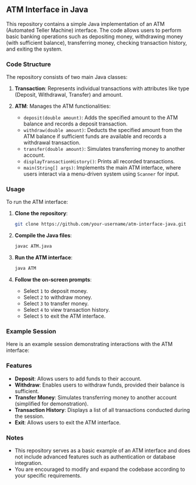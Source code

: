 
## ATM Interface in Java

This repository contains a simple Java implementation of an ATM (Automated Teller Machine) interface. The code allows users to perform basic banking operations such as depositing money, withdrawing money (with sufficient balance), transferring money, checking transaction history, and exiting the system.

### Code Structure

The repository consists of two main Java classes:

1. **Transaction**: Represents individual transactions with attributes like type (Deposit, Withdrawal, Transfer) and amount.
   
2. **ATM**: Manages the ATM functionalities:
   - `deposit(double amount)`: Adds the specified amount to the ATM balance and records a deposit transaction.
   - `withdraw(double amount)`: Deducts the specified amount from the ATM balance if sufficient funds are available and records a withdrawal transaction.
   - `transfer(double amount)`: Simulates transferring money to another account.
   - `displayTransactionHistory()`: Prints all recorded transactions.
   - `main(String[] args)`: Implements the main ATM interface, where users interact via a menu-driven system using `Scanner` for input.

### Usage

To run the ATM interface:

1. **Clone the repository**:
   ```bash
   git clone https://github.com/your-username/atm-interface-java.git
   ```

2. **Compile the Java files**:
   ```bash
   javac ATM.java
   ```

3. **Run the ATM interface**:
   ```bash
   java ATM
   ```

4. **Follow the on-screen prompts**:
   - Select `1` to deposit money.
   - Select `2` to withdraw money.
   - Select `3` to transfer money.
   - Select `4` to view transaction history.
   - Select `5` to exit the ATM interface.

### Example Session

Here is an example session demonstrating interactions with the ATM interface:

### Features

- **Deposit**: Allows users to add funds to their account.
- **Withdraw**: Enables users to withdraw funds, provided their balance is sufficient.
- **Transfer Money**: Simulates transferring money to another account (simplified for        demonstration).
- **Transaction History**: Displays a list of all transactions conducted during the session.
- **Exit**: Allows users to exit the ATM interface.

### Notes

- This repository serves as a basic example of an ATM interface and does not include advanced features such as authentication or database integration.
- You are encouraged to modify and expand the codebase according to your specific requirements.
